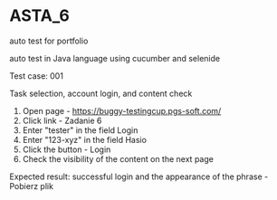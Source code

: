 # ASTA_6
 auto test for portfolio

auto test in Java language using cucumber and selenide

Test case: 001

Task selection, account login, and content check

1) Open page - https://buggy-testingcup.pgs-soft.com/
2) Click link - Zadanie 6
3) Enter "tester" in the field Login
4) Enter "123-xyz" in the field Hasio
5) Click the button - Login
6) Check the visibility of the content on the next page

Expected result: successful login and the appearance of the phrase - Pobierz plik

